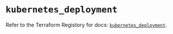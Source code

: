 # `kubernetes_deployment`

Refer to the Terraform Registory for docs: [`kubernetes_deployment`](https://registry.terraform.io/providers/hashicorp/kubernetes/2.20.0/docs/resources/deployment).
